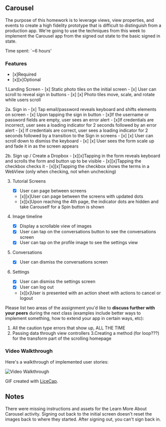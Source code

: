 ## Carousel

The purpose of this homework is to leverage views, view properties, and events to create a high fidelity prototype that is difficult to distinguish from a production app. We're going to use the techniques from this week to implement the Carousel app from the signed out state to the basic signed in state.

Time spent: `~6 hours'

### Features


- [x]Required
- [x][x]Optional


1.Landing Screen
    - [x] Static photo tiles on the initial screen
    - [x] User can scroll to reveal sign in buttons
    - [x] [x] Photo tiles move, scale, and rotate while users scroll

2a. Sign in
    - [x] Tap email/password reveals keyboard and shifts elements on screen
    - [x] Upon tapping the sign in button
        - [x]If the username or password fields are empty, user sees an error alert
        - [x]If credentials are incorrect, user sees a loading indicator for 2 seconds followed by an error alert
        - [x] If credentials are correct, user sees a loading indicator for 2 seconds followed by a transition to the Sign in screens
    - [x] [x] User can scroll down to dismiss the keyboard
    - [x] [x] User sees the form scale up and fade it in as the screen appears

2b. Sign up / Create a Dropbox
    - [x][x]Tapping in the form reveals keyboard and scrolls the form and button up to be visible
    - [x][x]Tapping the checkbox checks it 
    - [x][x]Tapping the checkbox shows the terms in a WebView (only when checking, not when unchecking)

3. Tutorial Screens
    - [x] User can page between screens
    - [x][x]User can page between the screens with updated dots
    - [x][x]Upon reaching the 4th page, the indicator dots are hidden and take Carouself for a Spin button is shown

4. Image timeline
    - [x] Display a scrollable view of images
    - [x] User can tap on the conversations button to see the conversations screen
    - [x] User can tap on the profile image to see the settings view

5. Conversations
    - [x] User can dismiss the conversations screen

6. Settings
    - [x] User can dismiss the settings screen
    - [x] User can log out
    - [x][x]User is presented with an action sheet with actions to cancel or logout





Please list two areas of the assignment you'd like to **discuss further with your peers** during the next class (examples include better ways to implement something, how to extend your app in certain ways, etc):

1. All the caution type errors that show up, ALL THE TIME
2. Passing data through view controllers
3.Creating a method (for loop???) for the transform part of the scrolling homepage


### Video Walkthrough 

Here's a walkthrough of implemented user stories:

![Video Walkthrough](https://github.com/daniellesimpson/BoxOfDrop/blob/master/BoxOfDrop.gif)


GIF created with [LiceCap](http://www.cockos.com/licecap/).

## Notes

There were missing instructions and assets for the Learn More About Carousel activity.
Signing out back to the initial screen doesn't reset the images back to where they started. 
After signing out, you can't sign back in. 

